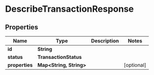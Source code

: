 

# DescribeTransactionResponse


## Properties

| Name | Type | Description | Notes |
|------------ | ------------- | ------------- | -------------|
|**id** | **String** |  |  |
|**status** | **TransactionStatus** |  |  |
|**properties** | **Map&lt;String, String&gt;** |  |  [optional] |



